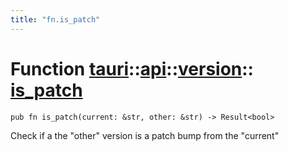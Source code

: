 ```yaml
---
title: "fn.is_patch"
---
```


# Function [tauri](/docs/api/rust/tauri/../../index.html)::​[api](/docs/api/rust/tauri/../index.html)::​[version](/docs/api/rust/tauri/index.html)::​[is_patch](/docs/api/rust/tauri/)

    pub fn is_patch(current: &str, other: &str) -> Result<bool>

Check if a the "other" version is a patch bump from the "current"
